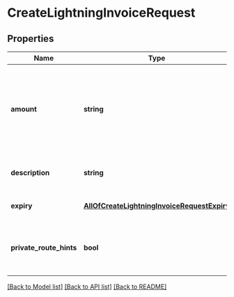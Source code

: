 # CreateLightningInvoiceRequest

## Properties
Name | Type | Description | Notes
------------ | ------------- | ------------- | -------------
**amount** | **string** | Amount wrapped in a string, represented in a millistatoshi string. (1000 millisatoshi &#x3D; 1 satoshi) | [optional] 
**description** | **string** | Description of the invoice in the BOLT11 | [optional] 
**expiry** | [**AllOfCreateLightningInvoiceRequestExpiry**](AllOfCreateLightningInvoiceRequestExpiry.md) | Expiration time in seconds | [optional] 
**private_route_hints** | **bool** | True if the invoice should include private route hints | [optional] [default to false]

[[Back to Model list]](../../README.md#documentation-for-models) [[Back to API list]](../../README.md#documentation-for-api-endpoints) [[Back to README]](../../README.md)


